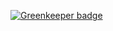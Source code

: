 

[![Greenkeeper badge](https://badges.greenkeeper.io/satya164/webpack-dependency-test.svg)](https://greenkeeper.io/)